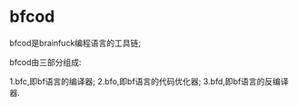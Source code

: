 bfcod
=====

bfcod是brainfuck编程语言的工具链;

bfcod由三部分组成:

1.bfc,即bf语言的编译器;
2.bfo,即bf语言的代码优化器;
3.bfd,即bf语言的反编译器.
